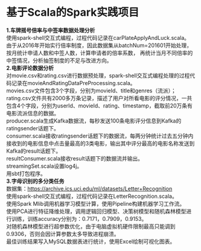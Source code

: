 # 基于Scala的Spark实践项目
**1.车牌摇号倍率与中签率数据处理分析**  
    使用spark-shell交互式编程，过程代码记录在carPlateApplyAndLuck.scala。\
    由于从2016年开始实行倍率制度，因此数据集从batchNum=201601开始处理，按月统计申请人数和中签人数，计算申请者的倍率系数，
    再统计当月不同倍率的中签情况，分析抽签制度的不足与改进方向。\
**2.电影评论数据分析**  
    对movie.csv和rating.csv进行数据预处理，spark-shell交互式编程处理的过程代码记录在movieAndRatingDataPreProcessing.scala。\
    movies.csv文件包含3个字段，分别为movieId、title和genres（流派）；
    rating.csv文件共有2000多万条记录，描述了用户对所看电影的评分情况，一共包含4个字段，分别为userId、movieId、rating、timestamp，截取前20万条有电影流派信息的数据。\
    producer.scala生成Kafka数据流，每秒发送100条电影评分信息到Kafka的ratingsender话题下。\
    consumer.scala接收ratingsender话题下的数据流，每两分钟统计过去五分钟内接收到的电影信息中点击量最高的3类电影，输出其中评分最高的电影名称发送到Kafka的result话题下。\
    resultConsumer.scala接收result话题下的数据流并输出。\
    streamingSet.scala设置log4j。\
    用sbt打包程序。\
**3.字母识别的多分类任务**  
    数据集：https://archive.ics.uci.edu/ml/datasets/Letter+Recognition  
    使用spark-shell交互式编程，过程代码记录在LetterRecognition.scala。\
    使用Spark Mlib调用机器学习模型计算，使用Pipeline构建机器学习工作流。\
    使用PCA进行特征降维处理，调用逻辑回归模型、决策树模型和随机森林模型进行训练，训练accuracy分别为：0.7171，0.7909，0.9153。\
    对随机森林模型进行超参数优化，由于电脑虚拟机硬件限制最高只能调到0.9306，否则会因计算参数太多导致进程崩溃。\
    最佳训练结果写入MySQL数据表进行统计，使用Excel绘制可视化图表。
